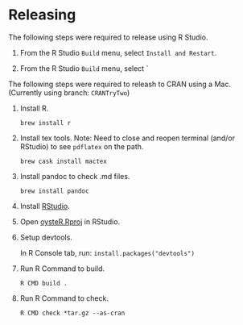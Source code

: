 Releasing
=========

The following steps were required to release using R Studio.

1. From the R Studio `Build` menu, select `Install and Restart`.

2. From the R Studio `Build` menu, select `

The following steps were required to releash to CRAN using a Mac. (Currently using branch: `CRANTryTwo`)

1. Install R.

       brew install r

2. Install tex tools. Note: Need to close and reopen terminal (and/or RStudio) to see `pdflatex` on the path.

       brew cask install mactex
       
2. Install pandoc to check .md files.

       brew install pandoc
    
2. Install [RStudio](https://rstudio.com/products/rstudio/download/#download).

3. Open [oysteR.Rproj](../oysterR.Rproj) in RStudio.

4. Setup devtools.

   In R Console tab, run: `install.packages("devtools")`

5. Run R Command to build.

       R CMD build .
    
6. Run R Command to check.

       R CMD check *tar.gz --as-cran
    
